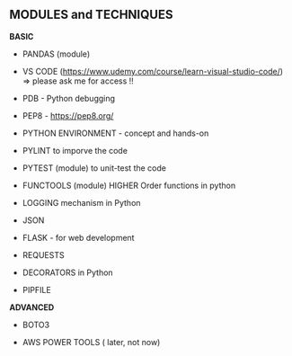 ## MODULES and TECHNIQUES

**BASIC**

* PANDAS (module)

* VS CODE (https://www.udemy.com/course/learn-visual-studio-code/) => please ask me for access !!

* PDB - Python debugging

* PEP8 - https://pep8.org/ 

* PYTHON ENVIRONMENT - concept and hands-on

* PYLINT to imporve the code

* PYTEST (module) to unit-test the code

* FUNCTOOLS (module) HIGHER Order functions in python

* LOGGING mechanism in Python

* JSON

* FLASK - for web development

* REQUESTS 

* DECORATORS in Python

* PIPFILE

**ADVANCED**

* BOTO3

* AWS POWER TOOLS ( later, not now)

